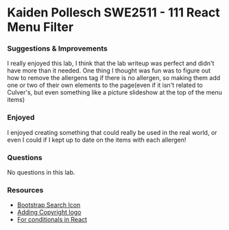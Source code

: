 # Kaiden Pollesch SWE2511 - 111 React Menu Filter 

### Suggestions & Improvements

I really enjoyed this lab, I think that the lab writeup was perfect and didn't have more than it needed. One thing I thought was fun was to figure out how to remove the allergens tag if there is no allergen, so making them add one or two of their own elements to the page(even if it isn't related to Culver's, but even something like a picture slideshow at the top of the menu items)

### Enjoyed

I enjoyed creating something that could really be used in the real world, or even I could if I kept up to date on the items with each allergen!

### Questions
No questions in this lab.

### Resources
 - [Bootstrap Search Icon](https://icons.getbootstrap.com/icons/search/)
 - [Adding Copyright logo](https://www.geeksforgeeks.org/how-to-add-copyright-symbol-to-your-html-document/)
 - [For conditionals in React](https://react.dev/learn/conditional-rendering)